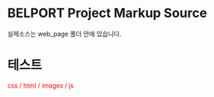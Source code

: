 BELPORT Project Markup Source
========================================================================================================================

실제소스는 web_page 폴더 안에 있습니다.

<h1>테스트</h1>

<p style="color:red">css / html / images / js</p>
